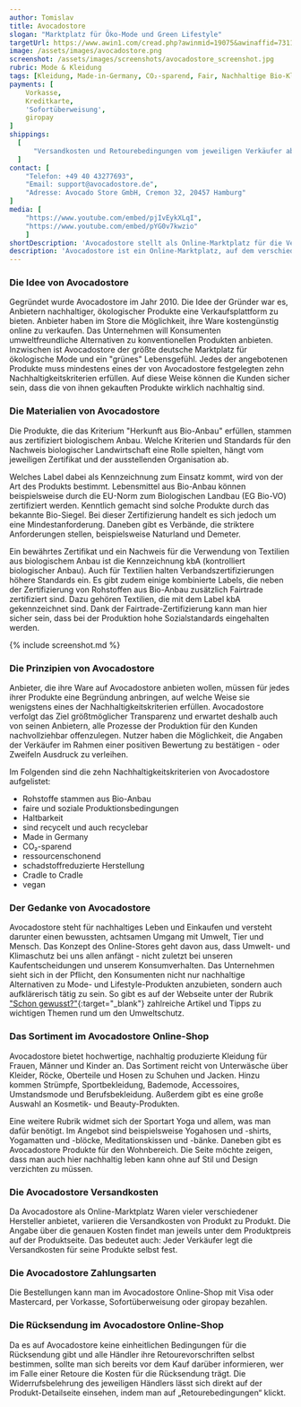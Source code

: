 ```yaml
---
author: Tomislav
title: Avocadostore
slogan: "Marktplatz für Öko-Mode und Green Lifestyle"
targetUrl: https://www.awin1.com/cread.php?awinmid=19075&awinaffid=731132
image: /assets/images/avocadostore.png
screenshot: /assets/images/screenshots/avocadostore_screenshot.jpg
rubric: Mode & Kleidung
tags: [Kleidung, Made-in-Germany, CO₂-sparend, Fair, Nachhaltige Bio-Kleidung, Damen, Herren, Mode, Fashion, Vegan]
payments: [
    Vorkasse,
    Kreditkarte,
    'Sofortüberweisung',
    giropay
]
shippings:
  [
      "Versandkosten und Retourebedingungen vom jeweiligen Verkäufer abhängig"
  ]
contact: [
    "Telefon: +49 40 43277693", 
    "Email: support@avocadostore.de",
    "Adresse: Avocado Store GmbH, Cremon 32, 20457 Hamburg"
]
media: [
    "https://www.youtube.com/embed/pjIvEykXLqI",
    "https://www.youtube.com/embed/pYG0v7kwzio"
    ]
shortDescription: 'Avocadostore stellt als Online-Marktplatz für die Verkäufer und Hersteller von ökologisch, nachhaltig sowie fair produzierten Waren eine Handelsplattform dar.'
description: 'Avocadostore ist ein Online-Marktplatz, auf dem verschiedene Händler ihre Produkte anbieten. Im Online-Shop gibt es eine große Auswahl an fairer, ökologisch produzierter Mode und nachhaltiger "Green Lifestyle"-Produkte.'
---
```


### Die Idee von Avocadostore

Gegründet wurde Avocadostore im Jahr 2010. Die Idee der Gründer war es, Anbietern nachhaltiger, ökologischer Produkte eine Verkaufsplattform zu bieten. Anbieter haben im Store die Möglichkeit, ihre Ware kostengünstig online zu verkaufen. Das Unternehmen will Konsumenten umweltfreundliche Alternativen zu konventionellen Produkten anbieten.
Inzwischen ist Avocadostore der größte deutsche Marktplatz für ökologische Mode und ein "grünes" Lebensgefühl. Jedes der angebotenen Produkte muss mindestens eines der von Avocadostore festgelegten zehn Nachhaltigkeitskriterien erfüllen. Auf diese Weise können die Kunden sicher sein, dass die von ihnen gekauften Produkte wirklich nachhaltig sind.

### Die Materialien von Avocadostore

Die Produkte, die das Kriterium "Herkunft aus Bio-Anbau" erfüllen, stammen aus zertifiziert biologischem Anbau. Welche Kriterien und Standards für den Nachweis biologischer Landwirtschaft eine Rolle spielten, hängt vom jeweiligen Zertifikat und der ausstellenden Organisation ab.

Welches Label dabei als Kennzeichnung zum Einsatz kommt, wird von der Art des Produkts bestimmt. Lebensmittel aus Bio-Anbau können beispielsweise durch die EU-Norm zum Biologischen Landbau (EG Bio-VO) zertifiziert werden. Kenntlich gemacht sind solche Produkte durch das bekannte Bio-Siegel. Bei dieser Zertifizierung handelt es sich jedoch um eine Mindestanforderung. Daneben gibt es Verbände, die striktere Anforderungen stellen, beispielsweise Naturland und Demeter.

Ein bewährtes Zertifikat und ein Nachweis für die Verwendung von Textilien aus biologischem Anbau ist die Kennzeichnung kbA (kontrolliert biologischer Anbau). Auch für Textilien halten Verbandszertifizierungen höhere Standards ein. Es gibt zudem einige kombinierte Labels, die neben der Zertifizierung von Rohstoffen aus Bio-Anbau zusätzlich Fairtrade zertifiziert sind. Dazu gehören Textilien, die mit dem Label kbA gekennzeichnet sind. Dank der Fairtrade-Zertifizierung kann man hier sicher sein, dass bei der Produktion hohe Sozialstandards eingehalten werden.

{% include screenshot.md %}

### Die Prinzipien von Avocadostore

Anbieter, die ihre Ware auf Avocadostore anbieten wollen, müssen für jedes ihrer Produkte eine Begründung anbringen, auf welche Weise sie wenigstens eines der Nachhaltigkeitskriterien erfüllen. Avocadostore verfolgt das Ziel größtmöglicher Transparenz und erwartet deshalb auch von seinen Anbietern, alle Prozesse der Produktion für den Kunden nachvollziehbar offenzulegen. Nutzer haben die Möglichkeit, die Angaben der Verkäufer im Rahmen einer positiven Bewertung zu bestätigen - oder Zweifeln Ausdruck zu verleihen. 

Im Folgenden sind die zehn Nachhaltigkeitskriterien von Avocadostore aufgelistet:

- Rohstoffe stammen aus Bio-Anbau
- faire und soziale Produktionsbedingungen
- Haltbarkeit
- sind recycelt und auch recyclebar
- Made in Germany
- CO₂-sparend
- ressourcenschonend
- schadstoffreduzierte Herstellung
- Cradle to Cradle
- vegan

### Der Gedanke von Avocadostore

Avocadostore steht für nachhaltiges Leben und Einkaufen und versteht darunter einen bewussten, achtsamen Umgang mit Umwelt, Tier und Mensch. Das Konzept des Online-Stores geht davon aus, dass Umwelt- und Klimaschutz bei uns allen anfängt - nicht zuletzt bei unseren Kaufentscheidungen und unserem Konsumverhalten. Das Unternehmen sieht sich in der Pflicht, den Konsumenten nicht nur nachhaltige Alternativen zu Mode- und Lifestyle-Produkten anzubieten, sondern auch aufklärerisch tätig zu sein. So gibt es auf der Webseite unter der Rubrik ["Schon gewusst?"](https://www.avocadostore.de/wissenswert){:target="_blank"} zahlreiche Artikel und Tipps zu wichtigen Themen rund um den Umweltschutz.

### Das Sortiment im Avocadostore Online-Shop
Avocadostore bietet hochwertige, nachhaltig produzierte Kleidung für Frauen, Männer und Kinder an. Das Sortiment reicht von Unterwäsche über Kleider, Röcke, Oberteile und Hosen zu Schuhen und Jacken. Hinzu kommen Strümpfe, Sportbekleidung, Bademode, Accessoires, Umstandsmode und Berufsbekleidung. Außerdem gibt es eine große Auswahl an Kosmetik- und Beauty-Produkten.

Eine weitere Rubrik widmet sich der Sportart Yoga und allem, was man dafür benötigt. Im Angebot sind beispielsweise Yogahosen und -shirts, Yogamatten und -blöcke, Meditationskissen und -bänke. Daneben gibt es Avocadostore Produkte für den Wohnbereich. Die Seite möchte zeigen, dass man auch hier nachhaltig leben kann ohne auf Stil und Design verzichten zu müssen.

### Die Avocadostore Versandkosten

Da Avocadostore als Online-Marktplatz Waren vieler verschiedener Hersteller anbietet, variieren die Versandkosten von Produkt zu Produkt. Die Angabe über die genauen Kosten findet man jeweils unter dem Produktpreis auf der Produktseite. Das bedeutet auch: Jeder Verkäufer legt die Versandkosten für seine Produkte selbst fest.

### Die Avocadostore Zahlungsarten

Die Bestellungen kann man im Avocadostore Online-Shop mit Visa oder Mastercard, per Vorkasse, Sofortüberweisung oder giropay bezahlen.

### Die Rücksendung im Avocadostore Online-Shop
Da es auf Avocadostore keine einheitlichen Bedingungen für die Rücksendung gibt und alle Händler ihre Retourevorschriften selbst bestimmen, sollte man sich bereits vor dem Kauf darüber informieren, wer im Falle einer Retoure die Kosten für die Rücksendung trägt. Die Widerrufsbelehrung des jeweiligen Händlers lässt sich direkt auf der Produkt-Detailseite einsehen, indem man auf „Retourebedingungen“ klickt.
